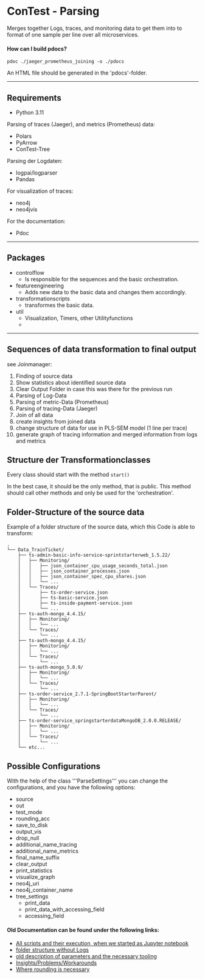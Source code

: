 # ConTest - Parsing

Merges together Logs, traces, and monitoring data to get them into to format of one sample per line over all microservices.


#### How can I build pdocs?
```
pdoc ./jaeger_prometheus_joining -o ./pdocs
```
An HTML file should be generated in the 'pdocs'-folder.

---

## Requirements

* Python 3.11

Parsing of traces (Jaeger), and metrics (Prometheus) data:
* Polars
* PyArrow
* ConTest-Tree

Parsing der Logdaten:
* logpai/logparser
* Pandas

For visualization of traces:
* neo4j
* neo4jvis

For the documentation:
* Pdoc

---

## Packages

* controlflow
  * Is responsible for the sequences and the basic orchestration.
* featureengineering
  * Adds new data to the basic data and changes them accordingly.
* transformationscripts
  * transformes the basic data. 
* util
  * Visualization, Timers, other Utilityfunctions
  * 
---

## Sequences of data transformation to final output

see Joinmanager:
1. Finding of source data 
2. Show statistics about identified source data
3. Clear Output Folder in case this was there for the previous run 
4. Parsing of Log-Data 
5. Parsing of metric-Data (Prometheus)
6. Parsing of tracing-Data (Jaeger)
7. Join of all data 
8. create insights from joined data 
9. change structure of data for use in PLS-SEM model (1 line per trace)
10. generate graph of tracing information and merged information from logs and metrics

## Structure der Transformationclasses

Every class should start with the method ```start()``` 

In the best case, it should be the only method, that is public. This method should call other methods and only be used for the 'orchestration'.

## Folder-Structure of the source data

Example of a folder structure of the source data, which this Code is able to transform:

```
.
└── Data_TrainTicket/
    ├── ts-admin-basic-info-service-sprintstarterweb_1.5.22/
    │   ├── Monitoring/
    │   │   ├── json_container_cpu_usage_seconds_total.json
    │   │   ├── json_container_processes.json
    │   │   ├── json_container_spec_cpu_shares.json
    │   │   └── ...
    │   └── Traces/
    │       ├── ts-order-service.json
    │       ├── ts-basic-service.json
    │       ├── ts-inside-payment-service.json
    │       └── ...
    ├── ts-auth-mongo_4.4.15/
    │   ├── Monitoring/
    │   │   └── ...
    │   └── Traces/
    │       └── ...
    ├── ts-auth-mongo_4.4.15/
    │   ├── Monitoring/
    │   │   └── ...
    │   └── Traces/
    │       └── ...
    ├── ts-auth-mongo_5.0.9/
    │   ├── Monitoring/
    │   │   └── ...
    │   └── Traces/
    │       └── ...
    ├── ts-order-service_2.7.1-SpringBootStarterParent/
    │   ├── Monitoring/
    │   │   └── ...
    │   └── Traces/
    │       └── ...
    ├── ts-order-service_springstarterdataMongoDB_2.0.0.RELEASE/
    │   ├── Monitoring/
    │   │   └── ...
    │   └── Traces/
    │       └── ...
    └── etc...
```

## Possible Configurations

With the help of the class '''ParseSettings''' you can change the configurations, and you have the following options:

* source
* out
* test_mode
* rounding_acc
* save_to_disk
* output_vis
* drop_null
* additional_name_tracing
* additional_name_metrics
* final_name_suffix
* clear_output
* print_statistics
* visualize_graph
* neo4j_uri
* neo4j_container_name
* tree_settings
  * print_data
  * print_data_with_accessing_field
  * accessing_field
 

  
#### Old Documentation can be found under the following links:
* [All scripts and their execution, when we started as Jupyter notebook](meta/wiki/old/documentation.md)
* [folder structure without Logs](meta/wiki/old/folder-struc.md)
* [old description of parameters and the necessary tooling](meta/wiki/old/get-started.md)
* [Insights/Problems/Workarounds](meta/wiki/old/insights-experience.md)
* [Where rounding is necessary](meta/wiki/old/rounding-identifiers.md)

